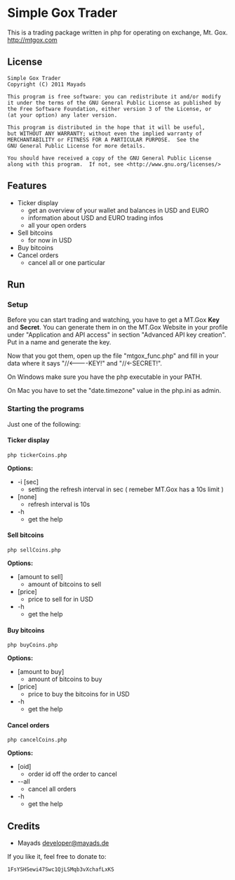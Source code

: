 Simple Gox Trader
=================

This is a trading package written in php for operating on exchange, Mt. Gox. http://mtgox.com


License
-------

    Simple Gox Trader
    Copyright (C) 2011 Mayads

    This program is free software: you can redistribute it and/or modify
    it under the terms of the GNU General Public License as published by
    the Free Software Foundation, either version 3 of the License, or
    (at your option) any later version.

    This program is distributed in the hope that it will be useful,
    but WITHOUT ANY WARRANTY; without even the implied warranty of
    MERCHANTABILITY or FITNESS FOR A PARTICULAR PURPOSE.  See the
    GNU General Public License for more details.

    You should have received a copy of the GNU General Public License
    along with this program.  If not, see <http://www.gnu.org/licenses/>


Features
--------

- Ticker display
    - get an overview of your wallet and balances in USD and EURO
    - information about USD and EURO trading infos
    - all your open orders
- Sell bitcoins
    - for now in USD
- Buy bitcoins
- Cancel orders
    - cancel all or one particular


Run
---


### Setup ###
Before you can start trading and watching, you have to get a MT.Gox **Key** 
and **Secret**. You can generate them in on the MT.Gox Website in your profile under 
"Application and API access" in section "Advanced API key creation". Put in a 
name and generate the key.

Now that you got them, open up the file "mtgox_func.php" and fill in your data 
where it says "//<----KEY!" and "//<-SECRET!".

On Windows make sure you have the php executable in your PATH.

On Mac you have to set the "date.timezone" value in the php.ini as admin.


### Starting the programs ###

Just one of the following:

#### Ticker display ####
	
    php tickerCoins.php

**Options:**

- -i [sec]
    - setting the refresh interval in sec ( remeber MT.Gox has a 10s limit )
- [none]
    - refresh interval is 10s
- -h
    - get the help

#### Sell bitcoins ####
	
    php sellCoins.php

**Options:**

- [amount to sell]
    - amount of bitcoins to sell
- [price]
    - price to sell for in USD
- -h
    - get the help

#### Buy bitcoins ####
	
    php buyCoins.php

**Options:**

- [amount to buy]
    - amount of bitcoins to buy
- [price]
    - price to buy the bitcoins for in USD
- -h
    - get the help

#### Cancel orders ####
	
    php cancelCoins.php

**Options:**

- [oid]
    - order id off the order to cancel
- --all
    - cancel all orders
- -h
    - get the help


Credits
-------

- Mayads <developer@mayads.de>

If you like it, feel free to donate to: 

    1FsYSHSewi47Swc1QjLSMqb3vXchafLxKS